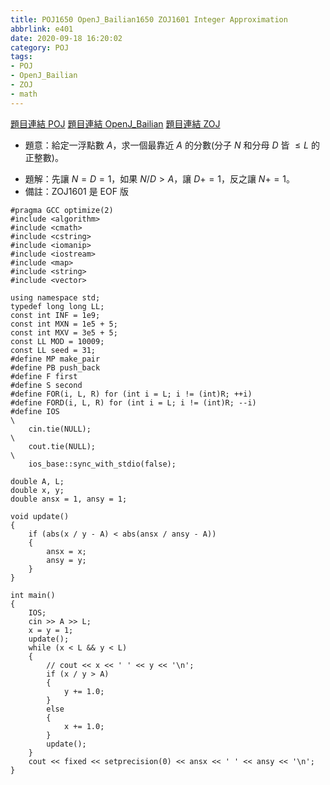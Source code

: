 ```yaml
---
title: POJ1650 OpenJ_Bailian1650 ZOJ1601 Integer Approximation
abbrlink: e401
date: 2020-09-18 16:20:02
category: POJ
tags:
- POJ
- OpenJ_Bailian
- ZOJ
- math
---
```

[題目連結 POJ](http://poj.org/problem?id=1650)
[題目連結 OpenJ_Bailian](http://bailian.openjudge.cn/practice/1650?lang=en_US)
[題目連結 ZOJ](https://zoj.pintia.cn/problem-sets/91827364500/problems/91827365100)
* 題意：給定一浮點數 $A$，求一個最靠近 $A$ 的分數(分子 $N$ 和分母 $D$ 皆 $\leq L$ 的正整數)。
<!-- more -->
* 題解：先讓 $N=D=1$，如果 $N/D>A$，讓 $D+=1$，反之讓 $N+=1$。
* 備註：ZOJ1601 是 EOF 版
```cpp=
#pragma GCC optimize(2)
#include <algorithm>
#include <cmath>
#include <cstring>
#include <iomanip>
#include <iostream>
#include <map>
#include <string>
#include <vector>

using namespace std;
typedef long long LL;
const int INF = 1e9;
const int MXN = 1e5 + 5;
const int MXV = 3e5 + 5;
const LL MOD = 10009;
const LL seed = 31;
#define MP make_pair
#define PB push_back
#define F first
#define S second
#define FOR(i, L, R) for (int i = L; i != (int)R; ++i)
#define FORD(i, L, R) for (int i = L; i != (int)R; --i)
#define IOS                                                                    \
    cin.tie(NULL);                                                             \
    cout.tie(NULL);                                                            \
    ios_base::sync_with_stdio(false);

double A, L;
double x, y;
double ansx = 1, ansy = 1;

void update()
{
    if (abs(x / y - A) < abs(ansx / ansy - A))
    {
        ansx = x;
        ansy = y;
    }
}

int main()
{
    IOS;
    cin >> A >> L;
    x = y = 1;
    update();
    while (x < L && y < L)
    {
        // cout << x << ' ' << y << '\n';
        if (x / y > A)
        {
            y += 1.0;
        }
        else
        {
            x += 1.0;
        }
        update();
    }
    cout << fixed << setprecision(0) << ansx << ' ' << ansy << '\n';
}
```